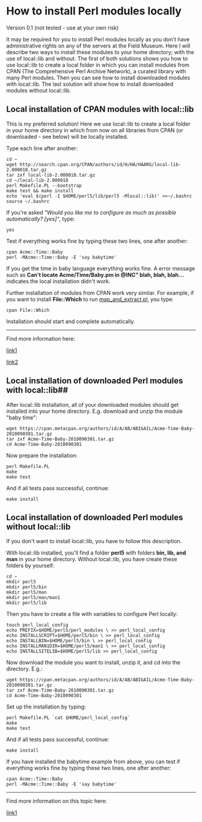 # How to install Perl modules locally #
Version 0.1 (not tested - use at your own risk)

It may be required for you to install Perl modules locally as you don't have administrative rights on any of the servers at the Field Museum. Here I will describe two ways to install these modules to your home directory; with the use of local::lib and without. The first of both solutions shows you how to use local::lib to create a local folder in which you can install modules from CPAN (The Comprehensive Perl Archive Network), a curated library with many Perl modules. Then you can see how to install downloaded modules with local::lib. The last solution will show how to install downloaded modules without local::lib.

## Local installation of CPAN modules with local::lib ##

This is my preferred solution! Here we use local::lib to create a local folder in your home directory in which from now on all libraries from CPAN (or downloaded - see below) will be locally installed.

Type each line after another:

~~~
cd ~
wget http://search.cpan.org/CPAN/authors/id/H/HA/HAARG/local-lib-2.000018.tar.gz
tar zxf local-lib-2.000018.tar.gz
cd ~/local-lib-2.000018
perl Makefile.PL --bootstrap
make test && make install
echo 'eval $(perl -I $HOME/perl5/lib/perl5 -Mlocal::lib)' >>~/.bashrc
source ~/.bashrc
~~~

If you're asked *"Would you like me to configure as much as possible automatically? [yes]"*, type:
~~~
yes
~~~

Test if everything works fine by typing these two lines, one after another:

~~~
cpan Acme::Time::Baby
perl -MAcme::Time::Baby -E 'say babytime'
~~~

If you get the time in baby language everything works fine. A error message such as **Can't locate Acme/Time/Baby.pm in @INC" blah, blah, blah...** indicates the local installation didn't work.

Further installation of modules from CPAN work very similar. For example, if you want to install **File::Which** to run [map_and_extract.pl](https://github.com/felixgrewe/map_n_extract), you type:

~~~
cpan File::Which
~~~

Installation should start and complete automatically.

-----------

Find more information here:

[link1](http://search.cpan.org/~haarg/local-lib-2.000018/lib/local/lib.pm)

[link2](http://scratching.psybermonkey.net/2010/03/perl-how-to-install-perl-module-without.html) 

## Local installation of downloaded Perl modules with local::lib##

After local::lib installation, all of your downloaded modules should get installed into your home directory. E.g. download and unzip the module "baby time":

~~~
wget https://cpan.metacpan.org/authors/id/A/AB/ABIGAIL/Acme-Time-Baby-2010090301.tar.gz
tar zxf Acme-Time-Baby-2010090301.tar.gz
cd Acme-Time-Baby-2010090301
~~~

Now prepare the installation:

~~~
perl Makefile.PL
make
make test
~~~

And if all tests pass successful, continue:

~~~
make install
~~~

## Local installation of downloaded Perl modules without local::lib ##

If you don't want to install local::lib, you have to follow this description.

With local::lib installed, you'll find a folder **perl5** with folders **bin, lib, and man** in your home directory. Without local::lib, you have create these folders by yourself:

~~~
cd ~
mkdir perl5
mkdir perl5/bin
mkdir perl5/man
mkdir perl5/man/man1
mkdir perl5/lib
~~~

Then you have to create a file with variables to configure Perl locally:

~~~
touch perl_local_config
echo PREFIX=$HOME/perl5/perl_modules \ >> perl_local_config
echo INSTALLSCRIPT=$HOME/perl5/bin \ >> perl_local_config
echo INSTALLBIN=$HOME/perl5/bin \ >> perl_local_config
echo INSTALLMAN1DIR=$HOME/perl5/man1 \ >> perl_local_config
echo INSTALLSITELIB=$HOME/perl5/lib >> perl_local_config
~~~

Now download the module you want to install, unzip it, and cd into the directory. E.g.:

~~~
wget https://cpan.metacpan.org/authors/id/A/AB/ABIGAIL/Acme-Time-Baby-2010090301.tar.gz
tar zxf Acme-Time-Baby-2010090301.tar.gz
cd Acme-Time-Baby-2010090301
~~~

Set up the installation by typing:

~~~
perl Makefile.PL `cat $HOME/perl_local_config`
make
make test
~~~

And if all tests pass successful, continue:

~~~
make install
~~~

If you have installed the babytime example from above, you can test if everything works fine by typing these two lines, one after another:

~~~
cpan Acme::Time::Baby
perl -MAcme::Time::Baby -E 'say babytime'
~~~

-----

Find more information on this topic here:

[link1](https://www.maketecheasier.com/install-perl-module-in-linux-without-root-permission/)


